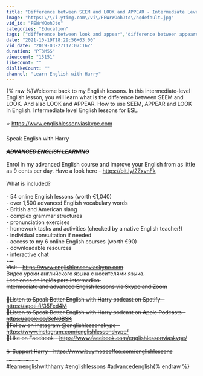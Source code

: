 ```yaml
---
title: "Difference between SEEM and LOOK and APPEAR - Intermediate Level English #englishlessons"
image: "https:\/\/i.ytimg.com\/vi\/FEWrWOohJto\/hqdefault.jpg"
vid_id: "FEWrWOohJto"
categories: "Education"
tags: ["difference between look and appear","difference between appears and looks","seem vs appear"]
date: "2021-10-19T18:29:56+03:00"
vid_date: "2019-03-27T17:07:16Z"
duration: "PT3M5S"
viewcount: "15151"
likeCount: ""
dislikeCount: ""
channel: "Learn English with Harry"
---
```

{% raw %}Welcome back to my English lessons. In this intermediate-level English lesson, you will learn what is the difference between SEEM and LOOK. And also LOOK and APPEAR. How to use SEEM, APPEAR and LOOK in English. Intermediate level English lessons for ESL.<br /><br />⭐️ <a rel="nofollow" target="blank" href="https://www.englishlessonviaskype.com">https://www.englishlessonviaskype.com</a> <br /><br />Speak English with Harry <br />~~~~~~~~~~~~~~~~~~~~~~~~~~~~~~~~~~~~~~~~~~~~<br />***ADVANCED ENGLISH LEARNING***<br />~~~~~~~~~~~~~~~~~~~~~~~~~~~~~~~~~~~~~~~~~~~~<br />Enrol in my advanced English course and improve your English from as little as 9 cents per day. Have a look here  - <a rel="nofollow" target="blank" href="https://bit.ly/2ZxvnFk">https://bit.ly/2ZxvnFk</a><br /><br />What is included?<br /><br />- 54 online English lessons (worth €1,040)<br />- over 1,500 advanced English vocabulary words<br />- British and American slang<br />- complex grammar structures <br />- pronunciation exercises<br />- homework tasks and activities (checked by a native English teacher!)<br />- individual consultation if needed<br />- access to my 6 online English courses (worth €90)<br />- downloadable resources<br />- interactive chat<br />~~~~~~~~~~~~~~~~~~~~~~~~~~~~~~~~~~~~~~<br />Visit - <a rel="nofollow" target="blank" href="https://www.englishlessonviaskype.com">https://www.englishlessonviaskype.com</a><br />Видео уроки английского языка с носителями языка.<br />Lecciones en inglés para intermedios.<br />Intermediate and advanced English lessons via Skype and Zoom<br /><br />📌Listen to Speak Better English with Harry podcast on Spotify  - <a rel="nofollow" target="blank" href="https://spoti.fi/35Fcd4M">https://spoti.fi/35Fcd4M</a><br />📌Listen to Speak Better English with Harry podcast on Apple Podcasts - <a rel="nofollow" target="blank" href="https://apple.co/3eN0BSK">https://apple.co/3eN0BSK</a><br />📌Follow on Instagram @englishlessonskype - <a rel="nofollow" target="blank" href="https://www.instagram.com/englishlessonskype/">https://www.instagram.com/englishlessonskype/</a><br />📌Like on Facebook - <a rel="nofollow" target="blank" href="https://www.facebook.com/englishlessonviaskype/">https://www.facebook.com/englishlessonviaskype/</a><br /><br />☕ Support Harry - <a rel="nofollow" target="blank" href="https://www.buymeacoffee.com/englishlessons">https://www.buymeacoffee.com/englishlessons</a><br />-~-~~-~~~-~~-~-~~~~~~~~~~~~~~~~~~~~~~~~~~~~~~~~<br />#learnenglishwithharry #englishlessons #advancedenglish{% endraw %}
